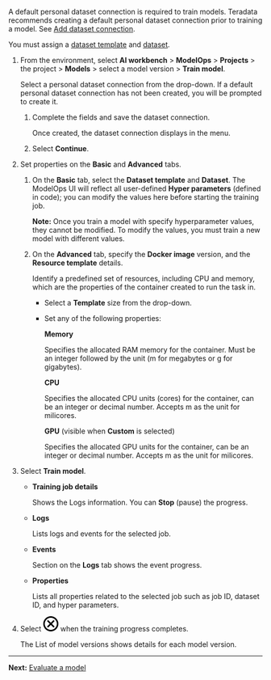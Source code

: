 A default personal dataset connection is required to train models. Teradata recommends creating a default personal dataset connection prior to training a model. See [Add dataset connection](vpe1725389258480.md).

You must assign a [dataset template](frd1725409311264.md) and [dataset](xfu1732652871944.md).

1.  From the environment, select **AI workbench** > **ModelOps** > **Projects** > the project > **Models** > select a model version > **Train model**.

    Select a personal dataset connection from the drop-down. If a default personal dataset connection has not been created, you will be prompted to create it.

    1.  Complete the fields and save the dataset connection.

        Once created, the dataset connection displays in the menu.


    1.  Select **Continue**.


1.  Set properties on the **Basic** and **Advanced** tabs.

    1.  On the **Basic** tab, select the **Dataset template** and **Dataset**. The ModelOps UI will reflect all user-defined **Hyper parameters** (defined in code); you can modify the values here before starting the training job.

        **Note:** Once you train a model with specify hyperparameter values, they cannot be modified. To modify the values, you must train a new model with different values.


    1.  On the **Advanced** tab, specify the **Docker image** version, and the **Resource template** details.

        Identify a predefined set of resources, including CPU and memory, which are the properties of the container created to run the task in.

        -   Select a **Template** size from the drop-down.


        -   Set any of the following properties:

            **Memory**

            Specifies the allocated RAM memory for the container. Must be an integer followed by the unit (m for megabytes or g for gigabytes).

            **CPU**

            Specifies the allocated CPU units (cores) for the container, can be an integer or decimal number. Accepts m as the unit for milicores.

            **GPU** (visible when **Custom** is selected)

            Specifies the allocated GPU units for the container, can be an integer or decimal number. Accepts m as the unit for milicores.


1.  Select **Train model**.

    -   **Training job details**

        Shows the Logs information. You can **Stop** (pause) the progress.


    -   **Logs**

        Lists logs and events for the selected job.


    -   **Events**

        Section on the **Logs** tab shows the event progress.


    -   **Properties**

        Lists all properties related to the selected job such as job ID, dataset ID, and hyper parameters.


1.  Select ![Close icon](Images/teg1680569591203.svg) when the training progress completes.

    The List of model versions shows details for each model version.


---

**Next:** [Evaluate a model](wzw1732650597340.md)

